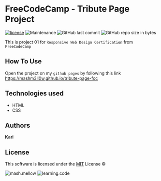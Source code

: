 # **FreeCodeCamp - Tribute Page Project**



[![license](https://img.shields.io/github/license/mashm3ll0w/tribute-page-fcc.svg)](tps://github.com/mashm3ll0w/tribute-page-fcc/blob/master/LICENSE.md) ![Maintenance](https://img.shields.io/maintenance/no/2019.svg) ![GitHub last commit](https://img.shields.io/github/last-commit/mashm3ll0w/tribute-page-fcc.svg) ![GitHub repo size in bytes](https://img.shields.io/github/repo-size/mashm3ll0w/tribute-page-fcc.svg)



This is project 01 for ``Responsive Web Design Certification`` from ``FreeCodeCamp``


## How To Use
Open the project on my ``github pages`` by following this link https://mashm3ll0w.github.io/tribute-page-fcc


##  Technologies used
* HTML
* CSS


## Authors

**Karl**


## License
This software is licensed under the [MIT](https://github.com/mashm3ll0w/tribute-page-fcc/blob/master/LICENSE.md) License ©

  ![mash.mellow](https://img.shields.io/badge/%3C%2F%3E%20with%20%E2%99%A5%20by-mash.mellow-%23e30000.svg) ![learning.code](https://img.shields.io/badge/code-robot-success.svg)
